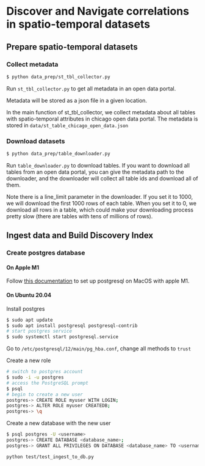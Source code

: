 # Discover and Navigate correlations in spatio-temporal datasets

## Prepare spatio-temporal datasets

### Collect metadata
```bash
$ python data_prep/st_tbl_collector.py
```

Run `st_tbl_collector.py` to get all metadata in an open data portal.

Metadata will be stored as a json file in a given location.

In the main function of st_tbl_collector, we collect metadata about all tables with spatio-temporal attributes in chicago open data portal. The metadata is stored in `data/st_table_chicago_open_data.json`

### Download datasets
```bash
$ python data_prep/table_downloader.py
```

Run `table_downloader.py` to download tables. If you want to download all tables from an open data portal, you can give the metadata 
path to the downloader, and the downloader will collect all table ids and download all of them.

Note there is a line_limit parameter in the downloader. If you set it to 1000, we will download the first 1000 rows of each table.
When you set it to 0, we download all rows in a table, which could make your downloading process pretty slow (there are tables with tens of millions of rows).

## Ingest data and Build Discovery Index

### Create postgres database

#### On Apple M1
Follow [this documentation](https://gist.github.com/phortuin/2fe698b6c741fd84357cec84219c6667) to set up postgresql on MacOS with apple M1.

#### On Ubuntu 20.04
Install postgres
```bash
$ sudo apt update
$ sudo apt install postgresql postgresql-contrib
# start postgres service
$ sudo systemctl start postgresql.service
```

Go to `/etc/postgresql/12/main/pg_hba.conf`, change all methods to `trust`

Create a new role
```bash
# switch to postgres account
$ sudo -i -u postgres
# access the PostgreSQL prompt
$ psql
# begin to create a new user
postgres-> CREATE ROLE myuser WITH LOGIN;
postgres-> ALTER ROLE myuser CREATEDB;
postgres-> \q
```

Create a new database with the new user
```bash
$ psql postgres -U <username>
postgres-> CREATE DATABASE <database_name>;
postgres-> GRANT ALL PRIVILEGES ON DATABASE <database_name> TO <username>;
```

```bash
python test/test_ingest_to_db.py
```